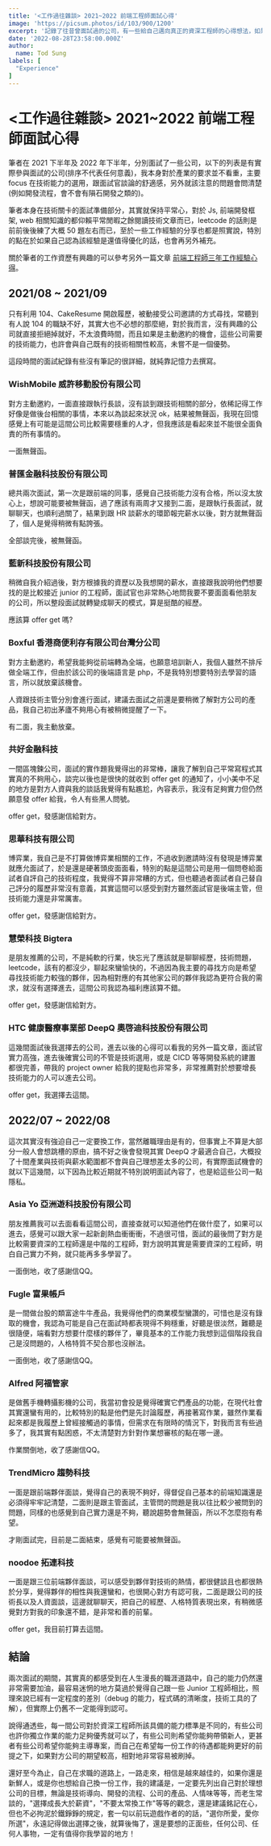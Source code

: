 ```yaml
---
title: '<工作過往雜談> 2021~2022 前端工程師面試心得'
image: 'https://picsum.photos/id/103/900/1200'
excerpt: '記錄了往昔曾面試過的公司，有一些給自己邁向真正的資深工程師的心得想法，如果你早已經是資深工程師，就隨意看看囉，當然如果有相關想法也非常期盼能與你討論！'
date: '2022-08-28T23:58:00.000Z'
author:
  name: Tod Sung
labels: [
  "Experience"
]
---
```


# <工作過往雜談> 2021~2022 前端工程師面試心得

筆者在 2021 下半年及 2022 年下半年，分別面試了一些公司，以下的列表是有實際參與面試的公司(排序不代表任何意義)，我本身對於產業的要求並不看重，主要 focus 在技術能力的選用，跟面試官談論的舒適感，另外就該注意的問題會問清楚(例如開發流程，會不會有隕石開發之類的)。

筆者本身在技術關卡的面試準備部分，其實就保持平常心，對於 Js, 前端開發框架, web 相關知識的都仰賴平常閒暇之餘閱讀技術文章而已，leetcode 的話則是前前後後練了大概 50 題左右而已，至於一些工作經驗的分享也都是照實說，特別的點在於如果自己認為該經驗是還值得優化的話，也會再另外補充。

關於筆者的工作資歷有興趣的可以參考另外一篇文章 [前端工程師三年工作經驗心得](/posts/experience/three_years)。

## 2021/08 ~ 2021/09

只有利用 104、CakeResume 開啟履歷，被動接受公司邀請的方式尋找，常聽到有人說 104 的職缺不好，其實大也不必想的那麼絕，對於我而言，沒有興趣的公司就直接拒絕掉就好，不太浪費時間，而且如果是主動邀約的機會，這些公司需要的技術能力，也許會與自己既有的技術相關性較高，未嘗不是一個優勢。

這段時間的面試紀錄有些沒有筆記的很詳細，就純靠記憶力去撰寫。

### WishMobile 威許移動股份有限公司

對方主動邀約，一面直接跟執行長談，沒有談到跟技術相關的部分，依稀記得工作好像是做後台相關的事情，本來以為談起來狀況 ok，結果被無聲函，我現在回憶感覺上有可能是這間公司比較需要穩重的人才，但我應該是看起來並不能很全面負責的所有事情的。

一面無聲函。

### 普匯金融科技股份有限公司

總共兩次面試，第一次是跟前端的同事，感覺自己技術能力沒有合格，所以沒太放心上，想說可能要被無聲函，過了應該有兩周才又接到二面，是跟執行長面試，就聊聊天，也順利過關了，結果到跟 HR 談薪水的環節報完薪水以後，對方就無聲函了，個人是覺得稍微有點誇張。

全部談完後，被無聲函。

### 藍新科技股份有限公司

稍微自我介紹過後，對方根據我的資歷以及我想開的薪水，直接跟我說明他們想要找的是比較接近 junior 的工程師，面試官也非常熱心地問我要不要面面看他朋友的公司，所以整段面試就轉變成聊天的模式，算是挺酷的經歷。

應該算 offer get 嗎?

### Boxful 香港商便利存有限公司台灣分公司

對方主動邀約，希望我能夠從前端轉為全端，也願意培訓新人，我個人雖然不排斥做全端工作，但由於該公司的後端語言是 php，不是我特別想要特別去學習的語言，所以就放棄該機會。 

人資跟技術主管分別會進行面試，建議去面試之前還是要稍微了解對方公司的產品，我自己初出茅廬不夠用心有被稍微提醒了一下。

有二面，我主動放棄。

### 共好金融科技

一間區塊鍊公司，面試的實作題我覺得出的非常棒，讓我了解到自己平常寫程式其實真的不夠用心，談完以後也是很快的就收到 offer get 的通知了，小小美中不足的地方是對方人資與我的談話我覺得有點尷尬，內容表示，我沒有足夠實力但仍然願意發 offer 給我，令人有些黑人問號。

offer get，發感謝信給對方。

### 思華科技有限公司

博弈業，我自己是不打算做博弈業相關的工作，不過收到邀請時沒有發現是博弈業就應允面試了，於是還是硬著頭皮面面看，特別的點是這間公司是用一個問卷給面試者自評自己的技術程度，我覺得不算非常糟的方式，但也聽過者面試者自己替自己評分的履歷非常沒有意義，其實這間可以感受到對方雖然面試官是後端主管，但技術能力還是非常厲害。

offer get，發感謝信給對方。

### 慧榮科技 Bigtera

是朋友推薦的公司，不是純軟的行業，快忘光了應該就是聊聊經歷，技術問題，leetcode，該有的都沒少，聊起來蠻愉快的，不過因為我主要的尋找方向是希望尋找技術能力較強的夥伴，因為相對應的有其他家公司的夥伴我認為更符合我的需求，就沒有選擇進去，這間公司我認為福利應該算不錯。

offer get，發感謝信給對方。

### HTC 健康醫療事業部 DeepQ  奧啓迪科技股份有限公司

這幾間面試後我選擇去的公司，進去以後的心得可以看我的另外一篇文章，面試官實力高強，進去後確實公司的不管是技術選用，或是 CICD 等等開發系統的建置都很完善，帶我的 project owner 給我的提點也非常多，非常推薦對於想要增長技術能力的人可以進去公司。

offer get，我選擇去這間。

## 2022/07 ~ 2022/08

這次其實沒有強迫自己一定要換工作，當然離職理由是有的，但事實上不算是大部分一般人會想跳槽的原由，搞不好之後會發現其實 DeepQ 才最適合自己，大概投了十間產業與技術與薪水範圍都不會與自己理想差太多的公司，有實際面試機會的就以下這幾間，以下因為比較近期就不特別說明面試內容了，也是給這些公司一點隱私。

### Asia Yo 亞洲遊科技股份有限公司

朋友推薦我可以去面看看這間公司，直接查就可以知道他們在做什麼了，如果可以進去，感覺可以跟大家一起新創熱血衝衝衝，不過很可惜，面試的最後問了對方是比較需要資深的工程師還是中階的工程師，對方說明其實是需要資深的工程師，明白自己實力不夠，就只能再多多學習了。

一面倒地，收了感謝信QQ。

### Fugle 富果帳戶

是一間做台股的類富途牛牛產品，我覺得他們的商業模型蠻讚的，可惜也是沒有錄取的機會，我認為可能是自己在面試時都表現得不夠穩重，好聽是很淡然，難聽是很隨便，端看對方想要什麼樣的夥伴了，畢竟基本的工作能力我想到這個階段我自己是沒問題的，人格特質不契合那也沒辦法。

一面倒地，收了感謝信QQ。

### Alfred 阿福管家

是做舊手機轉攝影機的公司，我當初會投是覺得確實它們產品的功能，在現代社會其實還蠻有用的，比較特別的點是他們是先討論履歷，再接著寫作業，雖然作業看起來都是我履歷上曾經接觸過的事情，但需求在有限時的情況下，對我而言有些過多了，我其實有點困惑，不太清楚對方針對作業想審核的點在哪一邊。

作業關倒地，收了感謝信QQ。

### TrendMicro 趨勢科技

一面是跟前端夥伴面談，覺得自己的表現不夠好，得督促自己基本的前端知識還是必須得牢牢記清楚，二面則是跟主管面試，主管問的問題是我以往比較少被問到的問題，同樣的也感覺到自己實力還是不夠，聽說趨勢會無聲函，所以不怎麼抱有希望。

才剛面試完，目前是二面結束，感覺有可能要被無聲函。

### noodoe 拓連科技

一面是跟三位前端夥伴面談，可以感受到夥伴對技術的熱情，都很健談且也都很熱於分享，覺得夥伴的相性與我還蠻和，也很開心對方有認可我，二面是跟公司的技術長以及人資面談，這邊就聊聊天，把自己的經歷、人格特質表現出來，有稍微感覺對方對我的印象還不錯，是非常和善的前輩。

offer get，我目前打算去這間。

## 結論

兩次面試的期間，其實真的都感受到在人生漫長的職涯道路中，自己的能力仍然還非常需要加油，最容易迷惘的地方莫過於覺得自己跟一些 Junior 工程師相比，照理來說已經有一定程度的差別（debug 的能力，程式碼的清晰度，技術工具的了解），但實際上仍舊不一定能得到認可。

說得通透些，每一間公司對於資深工程師所該具備的能力標準是不同的，有些公司也許你獨立作業的能力足夠優秀就可以了，有些公司則希望你能夠帶領新人，更甚者有些公司希望你能夠主導專案，而自己在希望每一份工作的待遇都能夠更好的前提之下，如果對方公司的期望較高，相對地非常容易被刷掉。

還好至今為止，自己在求職的道路上，一路走來，相信是越來越佳的，如果你還是新鮮人，或是你也想給自己換一份工作，我的建議是，一定要先列出自己對於理想公司的目標，無論是技術導向、開發的流程、公司的產品、人情味等等，而老生常談的，"選擇成長大於薪資"，"不要太常換工作"等等的觀念，還是建議銘記在心，但也不必拘泥於鐵錚錚的規定，套一句以前玩遊戲作者的的話，"選你所愛，愛你所選"，永遠記得做出選擇之後，就算後悔了，還是要想的正面些，任何公司、任何人事物，一定有值得你我學習的地方！